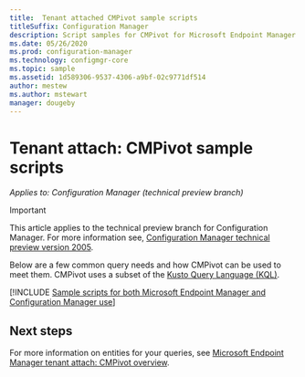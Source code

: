 ```yaml
---
title:  Tenant attached CMPivot sample scripts
titleSuffix: Configuration Manager
description: Script samples for CMPivot for Microsoft Endpoint Manager tenant attached devices.
ms.date: 05/26/2020
ms.prod: configuration-manager
ms.technology: configmgr-core
ms.topic: sample
ms.assetid: 1d589306-9537-4306-a9bf-02c9771df514
author: mestew
ms.author: mstewart 
manager: dougeby
---
```


# Tenant attach: CMPivot sample scripts
<!---->
*Applies to: Configuration Manager (technical preview branch)*

> [!Important]
> This article applies to the technical preview branch for Configuration Manager. For more information see, [Configuration Manager technical preview version 2005](../core/get-started/2020/technical-preview-2005.md#bkmk_cmpivot).

Below are a few common query needs and how CMPivot can be used to meet them. CMPivot uses a subset of the [Kusto Query Language (KQL)](https://docs.microsoft.com/azure/kusto/query/).

[!INCLUDE [Sample scripts for both Microsoft Endpoint Manager and Configuration Manager use](../core/servers/manage/includes/cmpivot-samples-shared.md)]

## Next steps

For more information on entities for your queries, see [Microsoft Endpoint Manager tenant attach: CMPivot overview](cmpivot-overview-attached.md).

